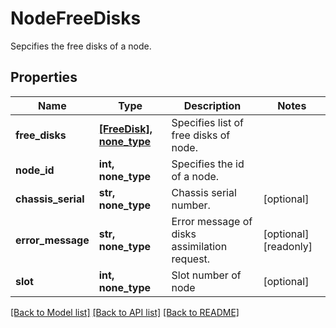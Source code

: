 # NodeFreeDisks

Sepcifies the free disks of a node.

## Properties
Name | Type | Description | Notes
------------ | ------------- | ------------- | -------------
**free_disks** | [**[FreeDisk], none_type**](FreeDisk.md) | Specifies list of free disks of node. | 
**node_id** | **int, none_type** | Specifies the id of a node. | 
**chassis_serial** | **str, none_type** | Chassis serial number. | [optional] 
**error_message** | **str, none_type** | Error message of disks assimilation request. | [optional] [readonly] 
**slot** | **int, none_type** | Slot number of node | [optional] 

[[Back to Model list]](../README.md#documentation-for-models) [[Back to API list]](../README.md#documentation-for-api-endpoints) [[Back to README]](../README.md)


